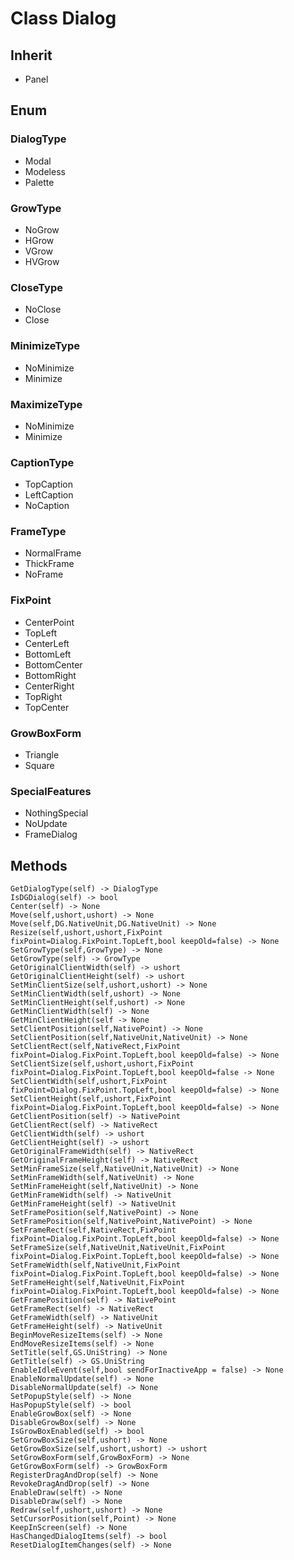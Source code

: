 # Class Dialog

## Inherit

* Panel

## Enum

### DialogType

* Modal
* Modeless
* Palette

### GrowType

* NoGrow
* HGrow
* VGrow
* HVGrow

### CloseType

* NoClose
* Close

### MinimizeType

* NoMinimize
* Minimize

### MaximizeType

* NoMinimize
* Minimize

### CaptionType

* TopCaption
* LeftCaption
* NoCaption

### FrameType

* NormalFrame
* ThickFrame
* NoFrame

### FixPoint

* CenterPoint
* TopLeft
* CenterLeft
* BottomLeft
* BottomCenter
* BottomRight
* CenterRight
* TopRight
* TopCenter

### GrowBoxForm

* Triangle
* Square

### SpecialFeatures

* NothingSpecial
* NoUpdate
* FrameDialog

## Methods
```
GetDialogType(self) -> DialogType
IsDGDialog(self) -> bool
Center(self) -> None
Move(self,ushort,ushort) -> None
Move(self,DG.NativeUnit,DG.NativeUnit) -> None
Resize(self,ushort,ushort,FixPoint fixPoint=Dialog.FixPoint.TopLeft,bool keepOld=false) -> None
SetGrowType(self,GrowType) -> None
GetGrowType(self) -> GrowType
GetOriginalClientWidth(self) -> ushort
GetOriginalClientHeight(self) -> ushort
SetMinClientSize(self,ushort,ushort) -> None
SetMinClientWidth(self,ushort) -> None
SetMinClientHeight(self,ushort) -> None
GetMinClientWidth(self) -> None
GetMinClientHeight(self -> None
SetClientPosition(self,NativePoint) -> None
SetClientPosition(self,NativeUnit,NativeUnit) -> None
SetClientRect(self,NativeRect,FixPoint fixPoint=Dialog.FixPoint.TopLeft,bool keepOld=false) -> None
SetClientSize(self,ushort,ushort,FixPoint fixPoint=Dialog.FixPoint.TopLeft,bool keepOld=false -> None
SetClientWidth(self,ushort,FixPoint fixPoint=Dialog.FixPoint.TopLeft,bool keepOld=false) -> None
SetClientHeight(self,ushort,FixPoint fixPoint=Dialog.FixPoint.TopLeft,bool keepOld=false) -> None
GetClientPosition(self) -> NativePoint
GetClientRect(self) -> NativeRect
GetClientWidth(self) -> ushort
GetClientHeight(self) -> ushort
GetOriginalFrameWidth(self) -> NativeRect
GetOriginalFrameHeight(self) -> NativeRect
SetMinFrameSize(self,NativeUnit,NativeUnit) -> None
SetMinFrameWidth(self,NativeUnit) -> None
SetMinFrameHeight(self,NativeUnit) -> None
GetMinFrameWidth(self) -> NativeUnit
GetMinFrameHeight(self) -> NativeUnit
SetFramePosition(self,NativePoint) -> None
SetFramePosition(self,NativePoint,NativePoint) -> None
SetFrameRect(self,NativeRect,FixPoint fixPoint=Dialog.FixPoint.TopLeft,bool keepOld=false) -> None
SetFrameSize(self,NativeUnit,NativeUnit,FixPoint fixPoint=Dialog.FixPoint.TopLeft,bool keepOld=false) -> None
SetFrameWidth(self,NativeUnit,FixPoint fixPoint=Dialog.FixPoint.TopLeft,bool keepOld=false) -> None
SetFrameHeight(self,NativeUnit,FixPoint fixPoint=Dialog.FixPoint.TopLeft,bool keepOld=false) -> None
GetFramePosition(self) -> NativePoint
GetFrameRect(self) -> NativeRect
GetFrameWidth(self) -> NativeUnit
GetFrameHeight(self) -> NativeUnit
BeginMoveResizeItems(self) -> None
EndMoveResizeItems(self) -> None
SetTitle(self,GS.UniString) -> None
GetTitle(self) -> GS.UniString
EnableIdleEvent(self,bool sendForInactiveApp = false) -> None
EnableNormalUpdate(self) -> None
DisableNormalUpdate(self) -> None
SetPopupStyle(self) -> None
HasPopupStyle(self) -> bool
EnableGrowBox(self) -> None
DisableGrowBox(self) -> None
IsGrowBoxEnabled(self) -> bool
SetGrowBoxSize(self,ushort) -> None
GetGrowBoxSize(self,ushort,ushort) -> ushort
SetGrowBoxForm(self,GrowBoxForm) -> None
GetGrowBoxForm(self) -> GrowBoxForm
RegisterDragAndDrop(self) -> None
RevokeDragAndDrop(self) -> None
EnableDraw(selft) -> None
DisableDraw(self) -> None
Redraw(self,ushort,ushort) -> None
SetCursorPosition(self,Point) -> None
KeepInScreen(self) -> None
HasChangedDialogItems(self) -> bool
ResetDialogItemChanges(self) -> None
```
